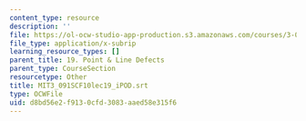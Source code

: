 ```yaml
---
content_type: resource
description: ''
file: https://ol-ocw-studio-app-production.s3.amazonaws.com/courses/3-091sc-introduction-to-solid-state-chemistry-fall-2010/d8bd56e2f9130cfd3083aaed58e315f6_MIT3_091SCF10lec19_iPOD.srt
file_type: application/x-subrip
learning_resource_types: []
parent_title: 19. Point & Line Defects
parent_type: CourseSection
resourcetype: Other
title: MIT3_091SCF10lec19_iPOD.srt
type: OCWFile
uid: d8bd56e2-f913-0cfd-3083-aaed58e315f6
---
```

